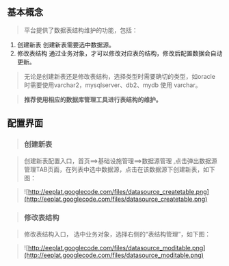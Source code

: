 ## 基本概念 ##

> 平台提供了数据表结构维护的功能，包括：

  1. 创建新表  创建新表需要选中数据源。
  1. 修改表结构  通过业务对象，才可以修改对应表的结构，修改后配置数据会自动更新。

> 无论是创建新表还是修改表结构，选择类型时需要确切的类型，如oracle 时需要使用varchar2，mysqlserver、db2、mydb 使用 varchar。


> <b> 推荐使用相应的数据库管理工具进行表结构的维护。</b>



## 配置界面 ##

> ### 创建新表 ###

> 创建新表配置入口，首页==>基础设施管理==>数据源管理 ,点击弹出数据源管理TAB页面，在列表中选中数据源，点击在该数据源下创建新表，如下图：

> ![http://eeplat.googlecode.com/files/datasource_createtable.png](http://eeplat.googlecode.com/files/datasource_createtable.png)

> ### 修改表结构 ###

> 修改表结构入口， 选中业务对象，选择右侧的“表结构管理”，如下图：

> ![http://eeplat.googlecode.com/files/datasource_moditable.png](http://eeplat.googlecode.com/files/datasource_moditable.png)